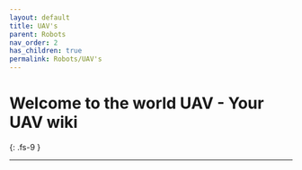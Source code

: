 ```yaml
---
layout: default
title: UAV's
parent: Robots
nav_order: 2
has_children: true
permalink: Robots/UAV's
---
```


# Welcome to the world UAV - Your UAV wiki
{: .fs-9 }



--- 